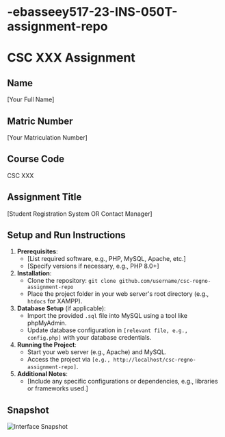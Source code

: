 # -ebasseey517-23-INS-050T-assignment-repo
# CSC XXX Assignment

## Name
[Your Full Name]

## Matric Number
[Your Matriculation Number]

## Course Code
CSC XXX

## Assignment Title
[Student Registration System OR Contact Manager]

## Setup and Run Instructions
1. **Prerequisites**:
   - [List required software, e.g., PHP, MySQL, Apache, etc.]
   - [Specify versions if necessary, e.g., PHP 8.0+]
2. **Installation**:
   - Clone the repository: `git clone github.com/username/csc-regno-assignment-repo`
   - Place the project folder in your web server's root directory (e.g., `htdocs` for XAMPP).
3. **Database Setup** (if applicable):
   - Import the provided `.sql` file into MySQL using a tool like phpMyAdmin.
   - Update database configuration in `[relevant file, e.g., config.php]` with your database credentials.
4. **Running the Project**:
   - Start your web server (e.g., Apache) and MySQL.
   - Access the project via `[e.g., http://localhost/csc-regno-assignment-repo]`.
5. **Additional Notes**:
   - [Include any specific configurations or dependencies, e.g., libraries or frameworks used.]

## Snapshot
![Interface Snapshot](path/to/snapshot.png)
